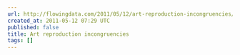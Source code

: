 ```yaml
---
url: http://flowingdata.com/2011/05/12/art-reproduction-incongruencies/
created_at: 2011-05-12 07:29 UTC
published: false
title: Art reproduction incongruencies
tags: []
---
```



